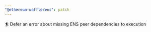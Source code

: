```yaml
---
"@ethereum-waffle/ens": patch
---
```


🏄 Defer an error about missing ENS peer dependencies to execution

